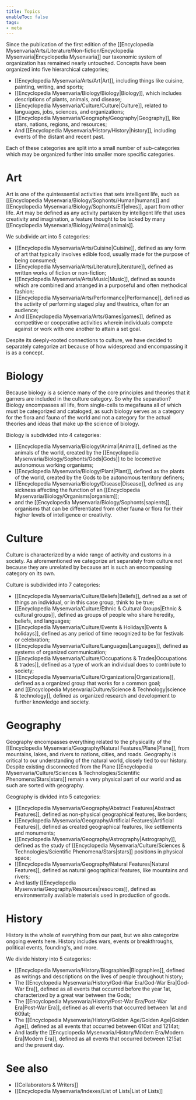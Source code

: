 ```yaml
---
title: Topics
enableToc: false
tags:
- meta
---
```


Since the publication of the first edition of the [[Encyclopedia Mysenvaria/Arts/Literature/Non-fiction/Encyclopedia Mysenvaria|Encyclopedia Mysenvaria]] our taxonomic system of organization has remained nearly untouched. Concepts have been organized into five hierarchical categories; 

- [[Encyclopedia Mysenvaria/Arts/Art|Art]], including things like cuisine, painting, writing, and sports;
- [[Encyclopedia Mysenvaria/Biology/Biology|Biology]], which includes descriptions of plants, animals, and disease;
- [[Encyclopedia Mysenvaria/Culture/Culture|Culture]], related to languages, jobs, sciences, and organizations;
- [[Encyclopedia Mysenvaria/Geography/Geography|Geography]], like stars, nations, regions, and resources;
- And [[Encyclopedia Mysenvaria/History/History|history]], including events of the distant and recent past.

Each of these categories are split into a small number of sub-categories which may be organized further into smaller more specific categories. 
# Art
Art is one of the quintessential activities that sets intelligent life, such as [[Encyclopedia Mysenvaria/Biology/Sophonts/Human|humans]] and [[Encyclopedia Mysenvaria/Biology/Sophonts/Elf|elves]], apart from other life. Art may be defined as any activity partaken by intelligent life that uses creativity and imagination, a feature thought to be lacked by many [[Encyclopedia Mysenvaria/Biology/Animal|animals]].

We subdivide art into 5 categories:

- [[Encyclopedia Mysenvaria/Arts/Cuisine|Cuisine]], defined as any form of art that typically involves edible food, usually made for the purpose of being consumed;
- [[Encyclopedia Mysenvaria/Arts/Literature|Literature]], defined as written works of fiction or non-fiction;
- [[Encyclopedia Mysenvaria/Arts/Music|Music]], defined as sounds which are combined and arranged in a purposeful and often methodical fashion;
- [[Encyclopedia Mysenvaria/Arts/Performance|Performance]], defined as the activity of performing staged play and theatrics, often for an audience;
- And [[Encyclopedia Mysenvaria/Arts/Games|games]], defined as competitive or cooperative activities wherein individuals compete against or work with one another to attain a set goal.

Despite its deeply-rooted connections to culture, we have decided to separately categorize art because of how widespread and encompassing it is as a concept.
# Biology
Because biology is a science many of the core principles and theories that it garners are included in the culture category. So why the separation? Biology encompasses all life, from single-cells to megafauna all of which must be categorized and cataloged, as such biology serves as a category for the flora and fauna of the world and not a category for the actual theories and ideas that make up the science of biology.

Biology is subdivided into 4 categories:

- [[Encyclopedia Mysenvaria/Biology/Animal|Animal]], defined as the animals of the world, created by the [[Encyclopedia Mysenvaria/Biology/Sophonts/Gods|Gods]] to be locomotive autonomous working organisms;
- [[Encyclopedia Mysenvaria/Biology/Plant|Plant]], defined as the plants of the world, created by the Gods to be autonomous territory definers;
- [[Encyclopedia Mysenvaria/Biology/Disease|Disease]], defined as any sickness affecting the function of an [[Encyclopedia Mysenvaria/Biology/Organisms|organism]];
- and the [[Encyclopedia Mysenvaria/Biology/Sophonts|sapients]], organisms that can be differentiated from other fauna or flora for their higher levels of intelligence or creativity.
# Culture
Culture is characterized by a wide range of activity and customs in a society. As aforementioned we categorize art separately from culture not because they are unrelated by because art is such an encompassing category on its own.

Culture is subdivided into 7 categories:

- [[Encyclopedia Mysenvaria/Culture/Beliefs|Beliefs]], defined as a set of things an individual, or in this case group, think to be true;
- [[Encyclopedia Mysenvaria/Culture/Ethnic & Cultural Groups|Ethnic & cultural groups]], defined as groups of people who share heredity, beliefs, and languages;
- [[Encyclopedia Mysenvaria/Culture/Events & Holidays|Events & holidays]], defined as any period of time recognized to be for festivals or celebration;
- [[Encyclopedia Mysenvaria/Culture/Languages|Languages]], defined as systems of organized communication;
- [[Encyclopedia Mysenvaria/Culture/Occupations & Trades|Occupations & trades]], defined as a type of work an individual does to contribute to society;
- [[Encyclopedia Mysenvaria/Culture/Organizations|Organizations]], defined as a organized group that works for a common goal;
- and [[Encyclopedia Mysenvaria/Culture/Science & Technology|science & technology]], defined as organized research and development to further knowledge and society.
# Geography
Geography encompasses everything related to the physicality of the [[Encyclopedia Mysenvaria/Geography/Natural Features/Plane|Plane]], from mountains, lakes, and rivers to nations, cities, and roads. Geography is critical to our understanding of the natural world, closely tied to our history. Despite existing disconnected from the Plane [[Encyclopedia Mysenvaria/Culture/Sciences & Technologies/Scientific Phenomena/Stars|stars]] remain a very physical part of our world and as such are sorted with geography.

Geography is divided into 5 categories:

- [[Encyclopedia Mysenvaria/Geography/Abstract Features|Abstract Features]], defined as non-physical geographical features, like borders;
- [[Encyclopedia Mysenvaria/Geography/Artificial Features|Artificial Features]], defined as created geographical features, like settlements and monuments;
- [[Encyclopedia Mysenvaria/Geography/Astrography|Astrography]], defined as the study of [[Encyclopedia Mysenvaria/Culture/Sciences & Technologies/Scientific Phenomena/Stars|stars]] positions in physical space;
- [[Encyclopedia Mysenvaria/Geography/Natural Features|Natural Features]], defined as natural geographical features, like mountains and rivers;
- And lastly [[Encyclopedia Mysenvaria/Geography/Resources|resources]], defined as environmentally available materials used in production of goods.
# History
History is the whole of everything from our past, but we also categorize ongoing events here. History includes wars, events or breakthroughs, political events, founding's, and more.

We divide history into 5 categories:

-  [[Encyclopedia Mysenvaria/History/Biographies|Biographies]], defined as writings and descriptions on the lives of people throughout history;
- The [[Encyclopedia Mysenvaria/History/God-War Era/God-War Era|God-War Era]], defined as all events that occurred before the year 1at, characterized by a great war between the Gods;
- The [[Encyclopedia Mysenvaria/History/Post-War Era/Post-War Era|Post-War Era]], defined as all events that occurred between 1at and 609at;
- The [[Encyclopedia Mysenvaria/History/Golden Age/Golden Age|Golden Age]], defined as all events that occurred between 610at and 1214at;
- And lastly the [[Encyclopedia Mysenvaria/History/Modern Era/Modern Era|Modern Era]], defined as all events that occurred between 1215at and the present day.
# See also
- [[Collaborators & Writers]]
- [[Encyclopedia Mysenvaria/Indexes/List of Lists|List of Lists]]